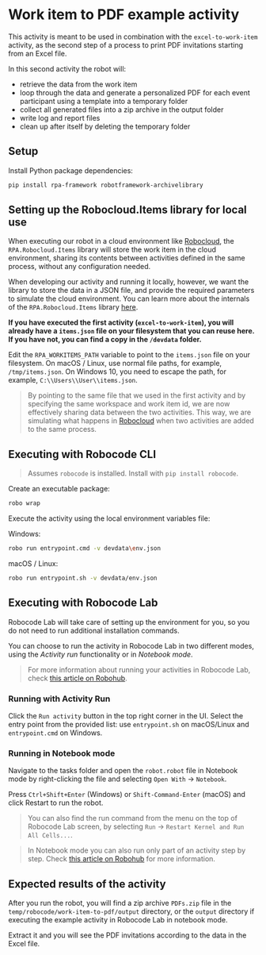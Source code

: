 # Work item to PDF example activity

This activity is meant to be used in combination with the `excel-to-work-item` activity, as the second step of a process to print PDF invitations starting from an Excel file.

In this second activity the robot will:

- retrieve the data from the work item
- loop through the data and generate a personalized PDF for each event participant using a template into a temporary folder
- collect all generated files into a zip archive in the output folder
- write log and report files
- clean up after itself by deleting the temporary folder

## Setup

Install Python package dependencies:

```bash
pip install rpa-framework robotframework-archivelibrary
```

## Setting up the Robocloud.Items library for local use

When executing our robot in a cloud environment like [Robocloud](https://cloud.robocorp.com), the `RPA.Robocloud.Items` library will store the work item in the cloud environment, sharing its contents between activities defined in the same process, without any configuration needed.

When developing our activity and running it locally, however, we want the library to store the data in a JSON file, and provide the required parameters to simulate the cloud environment. You can learn more about the internals of the `RPA.Robocloud.Items` library [here](https://hub.robocorp.com/libraries/rpa-framework-Robocloud-Items/).

**If you have executed the first activity (`excel-to-work-item`), you will already have a `items.json` file on your filesystem that you can reuse here. If you have not, you can find a copy in the `/devdata` folder.**

Edit the `RPA_WORKITEMS_PATH` variable to point to the `items.json` file on your filesystem. On macOS / Linux, use normal file paths,
for example, `/tmp/items.json`. On Windows 10, you need to escape the path, for example, `C:\\Users\\User\\items.json`.

> By pointing to the same file that we used in the first activity and by specifying the same workspace and work item id, we are now effectively sharing data between the two activities. This way, we are simulating what happens in [Robocloud](https://cloud.robocorp.com) when two activities are added to the same process.

## Executing with Robocode CLI

> Assumes `robocode` is installed. Install with `pip install robocode`.

Create an executable package:

```bash
robo wrap
```

Execute the activity using the local environment variables file:

Windows:

```bash
robo run entrypoint.cmd -v devdata\env.json
```

macOS / Linux:

```bash
robo run entrypoint.sh -v devdata/env.json
```

## Executing with Robocode Lab

Robocode Lab will take care of setting up the environment for you, so you do not need to run additional installation commands.

You can choose to run the activity in Robocode Lab in two different modes, using the _Activity run_ functionality or in _Notebook mode_.

> For more information about running your activities in Robocode Lab, check [this article on Robohub](https://hub.robocorp.com/development/robocode-documentation/running-robots-in-robocode-lab/).

### Running with Activity Run

Click the `Run activity` button in the top right corner in the UI.
Select the entry point from the provided list: use `entrypoint.sh` on macOS/Linux and `entrypoint.cmd` on Windows.

### Running in Notebook mode

Navigate to the tasks folder and open the `robot.robot` file in Notebook mode by right-clicking the file and selecting `Open With` -> `Notebook`.

Press `Ctrl+Shift+Enter` (Windows) or `Shift-Command-Enter` (macOS) and click Restart to run the robot.

> You can also find the run command from the menu on the top of Robocode Lab screen, by selecting `Run` -> `Restart Kernel and Run All Cells...`.

> In Notebook mode you can also run only part of an activity step by step. Check [this article on Robohub](https://hub.robocorp.com/development/robocode-documentation/running-robots-in-robocode-lab/) for more information.

## Expected results of the activity

After you run the robot, you will find a zip archive `PDFs.zip` file in the `temp/robocode/work-item-to-pdf/output` directory, or the `output` directory if executing the example activity in Robocode Lab in notebook mode.

Extract it and you will see the PDF invitations according to the data in the Excel file.
